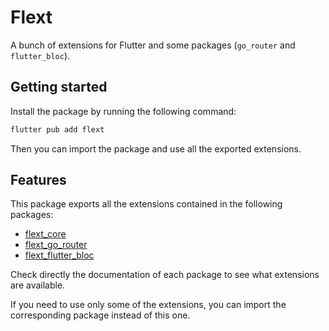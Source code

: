 # Flext

A bunch of extensions for Flutter and some packages (`go_router` and
`flutter_bloc`).

## Getting started

Install the package by running the following command:

```bash
flutter pub add flext
```

Then you can import the package and use all the exported extensions.

## Features

This package exports all the extensions contained in the following packages:

- [flext_core](https://pub.dev/packages/flext_core)
- [flext_go_router](https://pub.dev/packages/flext_go_router)
- [flext_flutter_bloc](https://pub.dev/packages/flext_flutter_bloc)

Check directly the documentation of each package to see what extensions are
available.

If you need to use only some of the extensions, you can import the corresponding
package instead of this one.
